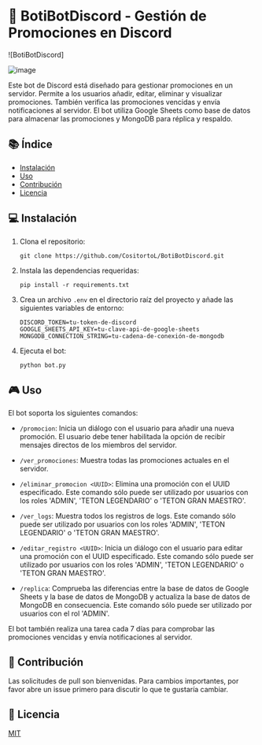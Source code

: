 # 🤖 BotiBotDiscord - Gestión de Promociones en Discord

![BotiBotDiscord]

![image](https://github.com/CositortoL/BotiBotDiscord/assets/134352245/e75e2e9b-43b1-4600-ba19-94da6df9c11a)


Este bot de Discord está diseñado para gestionar promociones en un servidor. Permite a los usuarios añadir, editar, eliminar y visualizar promociones. También verifica las promociones vencidas y envía notificaciones al servidor. El bot utiliza Google Sheets como base de datos para almacenar las promociones y MongoDB para réplica y respaldo.

## 📚 Índice

- [Instalación](#instalación)
- [Uso](#uso)
- [Contribución](#contribución)
- [Licencia](#licencia)

## 💻 Instalación

1. Clona el repositorio:
    ```
    git clone https://github.com/CositortoL/BotiBotDiscord.git
    ```
2. Instala las dependencias requeridas:
    ```
    pip install -r requirements.txt
    ```
3. Crea un archivo `.env` en el directorio raíz del proyecto y añade las siguientes variables de entorno:
    ```
    DISCORD_TOKEN=tu-token-de-discord
    GOOGLE_SHEETS_API_KEY=tu-clave-api-de-google-sheets
    MONGODB_CONNECTION_STRING=tu-cadena-de-conexión-de-mongodb
    ```
4. Ejecuta el bot:
    ```
    python bot.py
    ```

## 🎮 Uso

El bot soporta los siguientes comandos:

- `/promocion`: Inicia un diálogo con el usuario para añadir una nueva promoción. El usuario debe tener habilitada la opción de recibir mensajes directos de los miembros del servidor.

- `/ver_promociones`: Muestra todas las promociones actuales en el servidor.

- `/eliminar_promocion <UUID>`: Elimina una promoción con el UUID especificado. Este comando sólo puede ser utilizado por usuarios con los roles 'ADMIN', 'TETON LEGENDARIO' o 'TETON GRAN MAESTRO'.

- `/ver_logs`: Muestra todos los registros de logs. Este comando sólo puede ser utilizado por usuarios con los roles 'ADMIN', 'TETON LEGENDARIO' o 'TETON GRAN MAESTRO'.

- `/editar_registro <UUID>`: Inicia un diálogo con el usuario para editar una promoción con el UUID especificado. Este comando sólo puede ser utilizado por usuarios con los roles 'ADMIN', 'TETON LEGENDARIO' o 'TETON GRAN MAESTRO'.

- `/replica`: Comprueba las diferencias entre la base de datos de Google Sheets y la base de datos de MongoDB y actualiza la base de datos de MongoDB en consecuencia. Este comando sólo puede ser utilizado por usuarios con el rol 'ADMIN'.

El bot también realiza una tarea cada 7 días para comprobar las promociones vencidas y envía notificaciones al servidor.

## 👥 Contribución

Las solicitudes de pull son bienvenidas. Para cambios importantes, por favor abre un issue primero para discutir lo que te gustaría cambiar.

## 📄 Licencia

[MIT](https://choosealicense.com/licenses/mit/)
